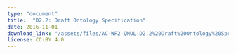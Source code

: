 ```yaml
---
type: "document"
title:  "D2.2: Draft Ontology Specification"
date: 2016-11-01
download_link: "/assets/files/AC-WP2-QMUL-D2.2%20Draft%20Ontology%20Specification.pdf"
license: CC-BY 4.0
---
```


